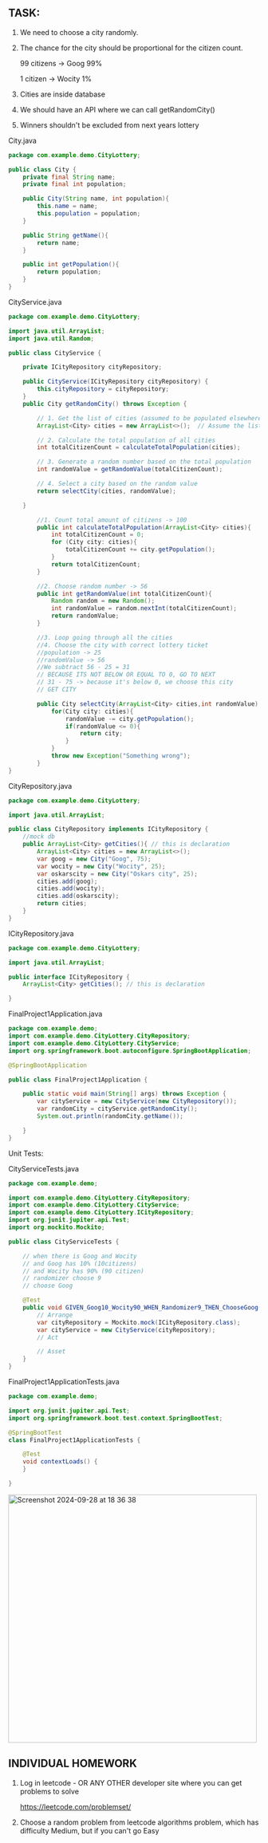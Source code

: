 ## TASK:

1. We need to choose a city randomly.
2. The chance for the city should be proportional for the citizen count.

   99 citizens -> Goog 99%
  
    1 citizen -> Wocity 1%
  
4. Cities are inside database
5. We should have an API where we can call getRandomCity()
6. Winners shouldn't be excluded from next years lottery

City.java

```java
package com.example.demo.CityLottery;

public class City {
    private final String name;
    private final int population;

    public City(String name, int population){
        this.name = name;
        this.population = population;
    }

    public String getName(){
        return name;
    }

    public int getPopulation(){
        return population;
    }
}

```

CityService.java
```java
package com.example.demo.CityLottery;

import java.util.ArrayList;
import java.util.Random;

public class CityService {

    private ICityRepository cityRepository;

    public CityService(ICityRepository cityRepository) {
        this.cityRepository = cityRepository;
    }
    public City getRandomCity() throws Exception {

        // 1. Get the list of cities (assumed to be populated elsewhere)
        ArrayList<City> cities = new ArrayList<>();  // Assume the list is populated elsewhere

        // 2. Calculate the total population of all cities
        int totalCitizenCount = calculateTotalPopulation(cities);

        // 3. Generate a random number based on the total population
        int randomValue = getRandomValue(totalCitizenCount);

        // 4. Select a city based on the random value
        return selectCity(cities, randomValue);

    }

        //1. Count total amount of citizens -> 100
        public int calculateTotalPopulation(ArrayList<City> cities){
            int totalCitizenCount = 0;
            for (City city: cities){
                totalCitizenCount += city.getPopulation();
            }
            return totalCitizenCount;
        }

        //2. Choose random number -> 56
        public int getRandomValue(int totalCitizenCount){
            Random random = new Random();
            int randomValue = random.nextInt(totalCitizenCount);
            return randomValue;
        }

        //3. Loop going through all the cities
        //4. Choose the city with correct lottery ticket
        //population -> 25
        //randomValue -> 56
        //We subtract 56 - 25 = 31
        // BECAUSE ITS NOT BELOW OR EQUAL TO 0, GO TO NEXT
        // 31 - 75 -> because it's below 0, we choose this city
        // GET CITY

        public City selectCity(ArrayList<City> cities,int randomValue) throws Exception{
            for(City city: cities){
                randomValue -= city.getPopulation();
                if(randomValue <= 0){
                    return city;
                }
            }
            throw new Exception("Something wrong");
        }
}
```
CityRepository.java
```java
package com.example.demo.CityLottery;

import java.util.ArrayList;

public class CityRepository implements ICityRepository {
    //mock db
    public ArrayList<City> getCities(){ // this is declaration
        ArrayList<City> cities = new ArrayList<>();
        var goog = new City("Goog", 75);
        var wocity = new City("Wocity", 25);
        var oskarscity = new City("Oskars city", 25);
        cities.add(goog);
        cities.add(wocity);
        cities.add(oskarscity);
        return cities;
    }
}
```

ICityRepository.java
```java
package com.example.demo.CityLottery;

import java.util.ArrayList;

public interface ICityRepository {
    ArrayList<City> getCities(); // this is declaration

}
```

FinalProject1Application.java
```java
package com.example.demo;
import com.example.demo.CityLottery.CityRepository;
import com.example.demo.CityLottery.CityService;
import org.springframework.boot.autoconfigure.SpringBootApplication;

@SpringBootApplication

public class FinalProject1Application {

	public static void main(String[] args) throws Exception {
		var cityService = new CityService(new CityRepository());
		var randomCity = cityService.getRandomCity();
		System.out.println(randomCity.getName());

	}
}
```

Unit Tests:

CityServiceTests.java
```java
package com.example.demo;

import com.example.demo.CityLottery.CityRepository;
import com.example.demo.CityLottery.CityService;
import com.example.demo.CityLottery.ICityRepository;
import org.junit.jupiter.api.Test;
import org.mockito.Mockito;

public class CityServiceTests {

    // when there is Goog and Wocity
    // and Goog has 10% (10citizens)
    // and Wocity has 90% (90 citizen)
    // randomizer choose 9
    // choose Goog

    @Test
    public void GIVEN_Goog10_Wocity90_WHEN_Randomizer9_THEN_ChooseGoog(){
        // Arrange
        var cityRepository = Mockito.mock(ICityRepository.class);
        var cityService = new CityService(cityRepository);
        // Act

        // Asset
    }
}
```

FinalProject1ApplicationTests.java
```java
package com.example.demo;

import org.junit.jupiter.api.Test;
import org.springframework.boot.test.context.SpringBootTest;

@SpringBootTest
class FinalProject1ApplicationTests {

	@Test
	void contextLoads() {
	}

}
```

<img width="498" alt="Screenshot 2024-09-28 at 18 36 38" src="https://github.com/user-attachments/assets/33d4da0d-c678-42ef-b36a-a211e84f99a3">



## INDIVIDUAL HOMEWORK

1. Log in leetcode - OR ANY OTHER developer site where you can get problems to solve
   
	https://leetcode.com/problemset/

2. Choose a random problem from leetcode algorithms problem, which has difficulty Medium, but if you can't go Easy
